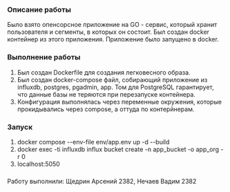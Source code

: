 ### Описание работы
Было взято опенсорсное приложение на GO - сервис, который хранит пользователя и сегменты, в которых он состоит.
Был создан docker контейнер из этого приложения. Приложение было запущено в docker. 

### Выполнение работы
1. Был создан Dockerfile для создания легковесного образа.
2. Был создан docker-compose файл, собирающий приложение из influxdb, postgres, pgadmin, app.
Том для PostgreSQL гарантирует, что данные базы не теряются при перезапуске контейнера.
3. Конфигурация выполнялась через переменные окружения, которые прокидывались через compose, а оттуда по контерйнерам.

### Запуск
1. docker compose --env-file env/app.env up -d --build
2. docker exec -ti influxdb influx bucket create -n app_bucket -o app_org -r 0
3. localhost:5050

###
Работу выполнили: Щедрин Арсений 2382, Нечаев Вадим 2382